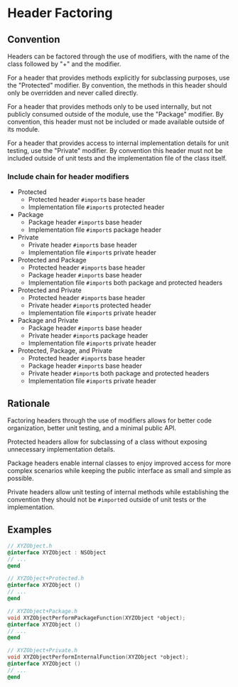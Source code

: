 # Header Factoring

## Convention

Headers can be factored through the use of modifiers, with the name of the class followed by "+" and the modifier.

For a header that provides methods explicitly for subclassing purposes, use the "Protected" modifier. By convention, the methods in this header should only be overridden and never called directly. 

For a header that provides methods only to be used internally, but not publicly consumed outside of the module, use the "Package" modifier. By convention, this header must not be included or made available outside of its module.

For a header that provides access to internal implementation details for unit testing, use the "Private" modifier. By convention this header must not be included outside of unit tests and the implementation file of the class itself.

### Include chain for header modifiers

 * Protected
   * Protected header `#import`s base header
   * Implementation file `#import`s protected header
 * Package
   * Package header `#import`s base header
   * Implementation file `#import`s package header
 * Private
   * Private header `#import`s base header
   * Implementation file `#import`s private header
 * Protected and Package
   * Protected header `#import`s base header
   * Package header `#import`s base header
   * Implementation file `#import`s both package and protected headers
 * Protected and Private
   * Protected header `#import`s base header
   * Private header `#import`s protected header
   * Implementation file `#import`s private header
 * Package and Private
   * Package header `#import`s base header
   * Private header `#import`s package header
   * Implementation file `#import`s private header
 * Protected, Package, and Private
   * Protected header `#import`s base header
   * Package header `#import`s base header
   * Private header `#import`s both package and protected headers
   * Implementation file `#import`s private header

## Rationale

Factoring headers through the use of modifiers allows for better code organization, better unit testing, and a minimal public API.

Protected headers allow for subclassing of a class without exposing unnecessary implementation details.

Package headers enable internal classes to enjoy improved access for more complex scenarios while keeping the public interface as small and simple as possible.

Private headers allow unit testing of internal methods while establishing the convention they should not be `#import`ed outside of unit tests or the implementation.

## Examples

```Objective-C
// XYZObject.h
@interface XYZObject : NSObject
// ...
@end

// XYZObject+Protected.h
@interface XYZObject ()
// ...
@end

// XYZObject+Package.h
void XYZObjectPerformPackageFunction(XYZObject *object);
@interface XYZObject ()
// ...
@end

// XYZObject+Private.h
void XYZObjectPerformInternalFunction(XYZObject *object);
@interface XYZObject ()
// ...
@end
```